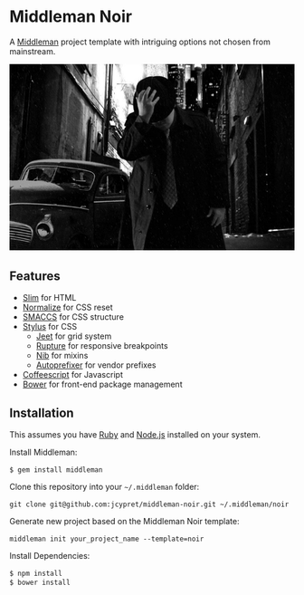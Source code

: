 # Middleman Noir

A [Middleman](http://middlemanapp.com) project template with intriguing options not chosen from mainstream.

![Middleman Noir](https://raw.githubusercontent.com/jcypret/middleman-noir/master/middleman-noir.jpg)

## Features

* [Slim](http://slim-lang.com) for HTML
* [Normalize](http://necolas.github.io/normalize.css/) for CSS reset
* [SMACCS](http://smacss.com) for CSS structure
* [Stylus](http://learnboost.github.io/stylus/) for CSS
    - [Jeet](http://jeet.gs) for grid system
    - [Rupture](http://jenius.github.io/rupture/) for responsive breakpoints
    - [Nib](http://visionmedia.github.io/nib/) for mixins
    - [Autoprefixer](https://github.com/ai/autoprefixer) for vendor prefixes
* [Coffeescript](http://coffeescript.org) for Javascript
* [Bower](http://bower.io) for front-end package management

## Installation

This assumes you have [Ruby](https://www.ruby-lang.org) and [Node.js](http://nodejs.org) installed on your system.

Install Middleman:

    $ gem install middleman

Clone this repository into your `~/.middleman` folder:

    git clone git@github.com:jcypret/middleman-noir.git ~/.middleman/noir

Generate new project based on the Middleman Noir template:

    middleman init your_project_name --template=noir

Install Dependencies:

    $ npm install
    $ bower install
